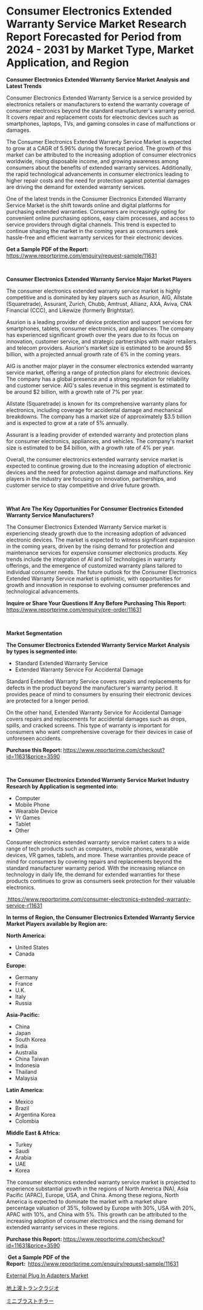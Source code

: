 <p><h1>Consumer Electronics Extended Warranty Service Market Research Report Forecasted for Period from 2024 -  2031 by Market Type, Market Application, and Region</h1></p><p><strong>Consumer Electronics Extended Warranty Service Market Analysis and Latest Trends</strong></p>
<p><p>Consumer Electronics Extended Warranty Service is a service provided by electronics retailers or manufacturers to extend the warranty coverage of consumer electronics beyond the standard manufacturer's warranty period. It covers repair and replacement costs for electronic devices such as smartphones, laptops, TVs, and gaming consoles in case of malfunctions or damages.</p><p>The Consumer Electronics Extended Warranty Service Market is expected to grow at a CAGR of 5.96% during the forecast period. The growth of this market can be attributed to the increasing adoption of consumer electronics worldwide, rising disposable income, and growing awareness among consumers about the benefits of extended warranty services. Additionally, the rapid technological advancements in consumer electronics leading to higher repair costs and the need for protection against potential damages are driving the demand for extended warranty services.</p><p>One of the latest trends in the Consumer Electronics Extended Warranty Service Market is the shift towards online and digital platforms for purchasing extended warranties. Consumers are increasingly opting for convenient online purchasing options, easy claim processes, and access to service providers through digital channels. This trend is expected to continue shaping the market in the coming years as consumers seek hassle-free and efficient warranty services for their electronic devices.</p></p>
<p><strong>Get a Sample PDF of the Report:&nbsp;</strong> <a href="https://www.reportprime.com/enquiry/request-sample/11631">https://www.reportprime.com/enquiry/request-sample/11631</a></p>
<p>&nbsp;</p>
<p><strong>Consumer Electronics Extended Warranty Service Major Market Players</strong></p>
<p><p>The consumer electronics extended warranty service market is highly competitive and is dominated by key players such as Asurion, AIG, Allstate (Squaretrade), Assurant, Zurich, Chubb, Amtrust, Allianz, AXA, Aviva, CNA Financial (CCC), and Likewize (formerly Brightstar).</p><p>Asurion is a leading provider of device protection and support services for smartphones, tablets, consumer electronics, and appliances. The company has experienced significant growth over the years due to its focus on innovation, customer service, and strategic partnerships with major retailers and telecom providers. Asurion's market size is estimated to be around $5 billion, with a projected annual growth rate of 6% in the coming years.</p><p>AIG is another major player in the consumer electronics extended warranty service market, offering a range of protection plans for electronic devices. The company has a global presence and a strong reputation for reliability and customer service. AIG's sales revenue in this segment is estimated to be around $2 billion, with a growth rate of 7% per year.</p><p>Allstate (Squaretrade) is known for its comprehensive warranty plans for electronics, including coverage for accidental damage and mechanical breakdowns. The company has a market size of approximately $3.5 billion and is expected to grow at a rate of 5% annually.</p><p>Assurant is a leading provider of extended warranty and protection plans for consumer electronics, appliances, and vehicles. The company's market size is estimated to be $4 billion, with a growth rate of 4% per year.</p><p>Overall, the consumer electronics extended warranty service market is expected to continue growing due to the increasing adoption of electronic devices and the need for protection against damage and malfunctions. Key players in the industry are focusing on innovation, partnerships, and customer service to stay competitive and drive future growth.</p></p>
<p>&nbsp;</p>
<p><strong>What Are The Key Opportunities For Consumer Electronics Extended Warranty Service Manufacturers?</strong></p>
<p><p>The Consumer Electronics Extended Warranty Service market is experiencing steady growth due to the increasing adoption of advanced electronic devices. The market is expected to witness significant expansion in the coming years, driven by the rising demand for protection and maintenance services for expensive consumer electronics products. Key trends include the integration of AI and IoT technologies in warranty offerings, and the emergence of customized warranty plans tailored to individual consumer needs. The future outlook for the Consumer Electronics Extended Warranty Service market is optimistic, with opportunities for growth and innovation in response to evolving consumer preferences and technological advancements.</p></p>
<p><strong>Inquire or Share Your Questions If Any Before Purchasing This Report:</strong> <a href="https://www.reportprime.com/enquiry/pre-order/11631">https://www.reportprime.com/enquiry/pre-order/11631</a></p>
<p>&nbsp;</p>
<p><strong>Market Segmentation</strong></p>
<p><strong>The Consumer Electronics Extended Warranty Service Market Analysis by types is segmented into:</strong></p>
<p><ul><li>Standard Extended Warranty Service</li><li>Extended Warranty Service For Accidental Damage</li></ul></p>
<p><p>Standard Extended Warranty Service covers repairs and replacements for defects in the product beyond the manufacturer's warranty period. It provides peace of mind to consumers by ensuring their electronic devices are protected for a longer period. </p><p>On the other hand, Extended Warranty Service for Accidental Damage covers repairs and replacements for accidental damages such as drops, spills, and cracked screens. This type of warranty is important for consumers who want comprehensive coverage for their devices in case of unforeseen accidents.</p></p>
<p><strong>Purchase this Report:&nbsp;</strong><a href="https://www.reportprime.com/checkout?id=11631&price=3590">https://www.reportprime.com/checkout?id=11631&price=3590</a></p>
<p>&nbsp;</p>
<p><strong>The Consumer Electronics Extended Warranty Service Market Industry Research by Application is segmented into:</strong></p>
<p><ul><li>Computer</li><li>Mobile Phone</li><li>Wearable Device</li><li>Vr Games</li><li>Tablet</li><li>Other</li></ul></p>
<p><p>Consumer electronics extended warranty service market caters to a wide range of tech products such as computers, mobile phones, wearable devices, VR games, tablets, and more. These warranties provide peace of mind for consumers by covering repairs and replacements beyond the standard manufacturer warranty period. With the increasing reliance on technology in daily life, the demand for extended warranties for these products continues to grow as consumers seek protection for their valuable electronics.</p></p>
<p><a href="https://www.reportprime.com/consumer-electronics-extended-warranty-service-r11631">&nbsp;https://www.reportprime.com/consumer-electronics-extended-warranty-service-r11631</a></p>
<p><strong>In terms of Region, the Consumer Electronics Extended Warranty Service Market Players available by Region are:</strong></p>
<p>
    <p> <strong> North America: </strong>
        <ul>
            <li>United States</li>
            <li>Canada</li>
        </ul>
        </p> 
    <p> <strong> Europe: </strong>
        <ul>
            <li>Germany</li>
            <li>France</li>
            <li>U.K.</li>
            <li>Italy</li>
            <li>Russia</li>
        </ul>
        </p> 
    <p> <strong> Asia-Pacific: </strong>
        <ul>
            <li>China</li>
            <li>Japan</li>
            <li>South Korea</li>
            <li>India</li>
            <li>Australia</li>
            <li>China Taiwan</li>
            <li>Indonesia</li>
            <li>Thailand</li>
            <li>Malaysia</li>
        </ul>
        </p> 
    <p> <strong> Latin America: </strong>
        <ul>
            <li>Mexico</li>
            <li>Brazil</li>
            <li>Argentina Korea</li>
            <li>Colombia</li>
        </ul>
        </p> 
    <p> <strong> Middle East & Africa: </strong>
        <ul>
            <li>Turkey</li>
            <li>Saudi</li>
            <li>Arabia</li>
            <li>UAE</li>
            <li>Korea</li>
        </ul>
    </p>
    </p>
<p><p>The consumer electronics extended warranty service market is projected to experience substantial growth in the regions of North America (NA), Asia Pacific (APAC), Europe, USA, and China. Among these regions, North America is expected to dominate the market with a market share percentage valuation of 35%, followed by Europe with 30%, USA with 20%, APAC with 10%, and China with 5%. This growth can be attributed to the increasing adoption of consumer electronics and the rising demand for extended warranty services in these regions.</p></p>
<p><strong>Purchase this Report: </strong><a href="https://www.reportprime.com/checkout?id=11631&price=3590">https://www.reportprime.com/checkout?id=11631&price=3590</a></p>
<p>&nbsp;<strong>Get a Sample PDF of the Report:&nbsp;&nbsp;</strong><a href="https://www.reportprime.com/enquiry/request-sample/11631">https://www.reportprime.com/enquiry/request-sample/11631</a></p>
<p><strong></strong></p>
<p><p><a href="https://nifty-kite-d51.notion.site/External-Plug-In-Adapters-Market-Trends-Forecast-and-Competitive-Analysis-to-2031-ad250c9bc8ec4856b59f4768cfaca892">External Plug In Adapters Market</a></p><p><a href="https://github.com/zekaoe592392/Market-Research-Report-List-1/blob/main/772188037421.md">地上波トランクラジオ</a></p><p><a href="https://github.com/LeanneBruen2023/Market-Research-Report-List-1/blob/main/385823526370.md">ミニブラストチラー</a></p></p>